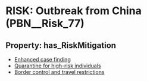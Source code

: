 # RISK: __Outbreak from China__ (PBN__Risk_77)

## Property: has_RiskMitigation

* [Enhanced case finding](PBN__RiskMitigation_92)
* [Quarantine for high-risk individuals](PBN__RiskMitigation_93)
* [Border control and travel restrictions](PBN__RiskMitigation_94)

